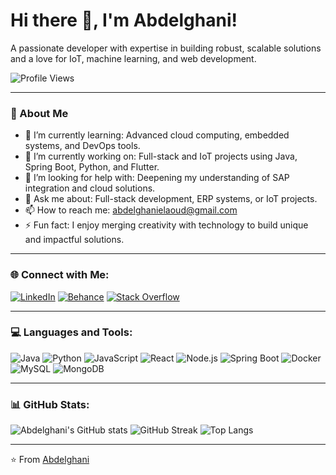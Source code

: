 # Hi there 👋, I'm Abdelghani!

A passionate developer with expertise in building robust, scalable solutions and a love for IoT, machine learning, and web development.

![Profile Views](https://komarev.com/ghpvc/?username=AbdelghaniELAOD&style=flat-square)

---

### 🚀 About Me
- 🌱 I’m currently learning: Advanced cloud computing, embedded systems, and DevOps tools.
- 💼 I’m currently working on: Full-stack and IoT projects using Java, Spring Boot, Python, and Flutter.
- 🤔 I’m looking for help with: Deepening my understanding of SAP integration and cloud solutions.
- 💬 Ask me about: Full-stack development, ERP systems, or IoT projects.
- 📫 How to reach me: [abdelghanielaoud@gmail.com](mailto:abdelghanielaoud@gmail.com)
- ⚡ Fun fact: I enjoy merging creativity with technology to build unique and impactful solutions.

---

### 🌐 Connect with Me:
[![LinkedIn](https://img.shields.io/badge/LinkedIn-%230077B5.svg?logo=linkedin&logoColor=white)](https://www.linkedin.com/in/abdelghani-el-aoud-94b09a210/) 
[![Behance](https://img.shields.io/badge/Behance-1769ff?logo=behance&logoColor=white)](https://behance.net/AbdelghaniELAOD) 
[![Stack Overflow](https://img.shields.io/badge/-Stackoverflow-FE7A16?logo=stack-overflow&logoColor=white)](https://stackoverflow.com/users/17652713) 


---

### 💻 Languages and Tools:
![Java](https://img.shields.io/badge/java-%23ED8B00.svg?style=for-the-badge&logo=java&logoColor=white) 
![Python](https://img.shields.io/badge/python-%233776AB.svg?style=for-the-badge&logo=python&logoColor=white) 
![JavaScript](https://img.shields.io/badge/javascript-%23323330.svg?style=for-the-badge&logo=javascript&logoColor=%23F7DF1E) 
![React](https://img.shields.io/badge/react-%2361DAFB.svg?style=for-the-badge&logo=react&logoColor=%2361DAFB)
![Node.js](https://img.shields.io/badge/node.js-%2343853D.svg?style=for-the-badge&logo=node.js&logoColor=white)
![Spring Boot](https://img.shields.io/badge/springboot-%236DB33F.svg?style=for-the-badge&logo=springboot&logoColor=white)
![Docker](https://img.shields.io/badge/docker-%230db7ed.svg?style=for-the-badge&logo=docker&logoColor=white)
![MySQL](https://img.shields.io/badge/mysql-%234479A1.svg?style=for-the-badge&logo=mysql&logoColor=white)
![MongoDB](https://img.shields.io/badge/mongodb-%2347A248.svg?style=for-the-badge&logo=mongodb&logoColor=white)

---

### 📊 GitHub Stats:
![Abdelghani's GitHub stats](https://github-readme-stats.vercel.app/api?username=AbdelghaniELAOUD&show_icons=true&theme=dark)
![GitHub Streak](https://github-readme-streak-stats.herokuapp.com/?user=AbdelghaniELAOUD&theme=dark)
![Top Langs](https://github-readme-stats.vercel.app/api/top-langs/?username=AbdelghaniELAOUD&layout=compact&theme=dark)

---

⭐️ From [Abdelghani](https://github.com/AbdelghaniELAOD)
